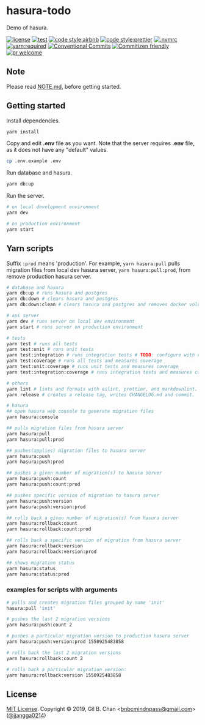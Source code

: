 # hasura-todo

Demo of hasura.

[![license](https://img.shields.io/badge/license-MIT-ff4081.svg?style=flat-square&labelColor=black)](./LICENSE)
[![test](https://img.shields.io/badge/test-jest-7c4dff.svg?style=flat-square&labelColor=black)](./jest.config.js)
[![code style:airbnb](https://img.shields.io/badge/code_style-airbnb-448aff.svg?style=flat-square&labelColor=black)](https://github.com/airbnb/javascript)
[![code style:prettier](https://img.shields.io/badge/code_style-prettier-18ffff.svg?style=flat-square&labelColor=black)](https://prettier.io/)
[![.nvmrc](https://img.shields.io/badge/.nvmrc-10-00e676.svg?style=flat-square&labelColor=black)](./.nvmrc)
[![yarn:required](https://img.shields.io/badge/yarn-required-aeea00.svg?style=flat-square&labelColor=black)](https://yarnpkg.com/en/)
[![Conventional Commits](https://img.shields.io/badge/Conventional%20Commits-1.0.0-ffab00.svg?style=flat-square&labelColor=black)](https://conventionalcommits.org)
[![Commitizen friendly](https://img.shields.io/badge/Commitizen-cz_conventional_changelog-dd2c00.svg?style=flat-square&labelColor=black)](http://commitizen.github.io/cz-cli/)
[![pr welcome](https://img.shields.io/badge/PRs-welcome-09FF33.svg?style=flat-square&labelColor=black)]()

## Note

Please read [NOTE.md](./NOTE.md), before getting started.

## Getting started

Install dependencies.

```bash
yarn install
```

Copy and edit **.env** file as you want. Note that the server requires **.env** file, as it does not have any "default" values.

```bash
cp .env.example .env
```

Run database and hasura.

```bash
yarn db:up
```

Run the server.

```bash
# on local development environment
yarn dev

# on production environment
yarn start
```

## Yarn scripts

Suffix `:prod` means 'production'. For example, `yarn hasura:pull` pulls migration files from local dev hasura server, `yarn hasura:pull:prod`, from remove production hasura server.

```bash
# database and hasura
yarn db:up # runs hasura and postgres
yarn db:down # clears hasura and postgres
yarn db:down:clean # clears hasura and postgres and removes docker volumes

# api server
yarn dev # runs server on local dev environment
yarn start # runs server on production environment

# tests
yarn test # runs all tests
yarn test:unit # runs unit tests
yarn test:integration # runs integration tests # TODO: configure with db
yarn test:coverage # runs all tests and measures coverage
yarn test:unit:coverage # runs unit tests and measures coverage
yarn test:integration:coverage # runs integration tests and measures coverage

# others
yarn lint # lints and formats with eslint, prettier, and markdownlint.
yarn release # creates a release tag, writes CHANGELOG.md and commit.

# hasura
## open hasura web console to generate migration files
yarn hasura:console

## pulls migration files from hasura server
yarn hasura:pull
yarn hasura:pull:prod

## pushes(applies) migration files to hasura server
yarn hasura:push
yarn hasura:push:prod

## pushes a given number of migration(s) to hasura server
yarn hasura:push:count
yarn hasura:push:count:prod

## pushes specific version of migration to hasura server
yarn hasura:push:version
yarn hasura:push:version:prod

## rolls back a given number of migration(s) from hasura server
yarn hasura:rollback:count
yarn hasura:rollback:count:prod

## rolls back a specific version of migration from hasura server
yarn hasura:rollback:version
yarn hasura:rollback:version:prod

## shows migration status
yarn hasura:status
yarn hasura:status:prod
```

### examples for scripts with arguments

```bash
# pulls and creates migration files grouped by name 'init'
hasura:pull 'init'

# pushes the last 2 migration versions
yarn hasura:push:count 2

# pushes a particular migration version to production hasura server
yarn hasura:push:version:prod 1550925483858

# rolls back the last 2 migration versions
yarn hasura:rollback:count 2

# rolls back a particular migration version:
yarn hasura:rollback:version 1550925483858
```

## License

[MIT License](./LICENSE). Copyright &copy; 2019, Gil B. Chan <[bnbcmindnpass@gmail.com](mailto:bnbcmindnpass@gmail.com)> ([@jjangga0214](https://github.com/jjangga0214))
